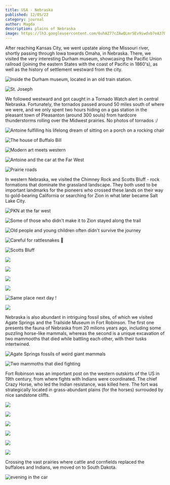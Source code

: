```yaml
---
title: USA - Nebraska
published: 12/05/22
category: journal
author: Magda
description: plains of Nebraska
image: https://lh3.googleusercontent.com/6uhAZ77cZAwQLmr5Ev9iwdvb7eA37Egbwcv63u6FOo5zzUERzQfm00O1DsgObsJwdg6kTec15rn2cVvTS0Ozchtydw0Y-tTyued6Dcjb4sI3mSKXVo_CFnOSYpG7Llr2upcmD3eryDMzKKEsr0WVWKN8dj_zL3K5qcWr78hIbW2P8rfSL1YtVDj72dcZCXAuZ5Eyj4X-JMbQ3FEL6VwVP3RSQ0GFsujI69MEVS3I5ynrPlENfuMC9SAiiQFk5fxI2ewiC38A4uSsXKs4IIodpdbqZD-W8_NOOjB_MRg18_yYO8Kl5VjaLmD2G30PJnR1fDvi0pgEGRdcDGm8AedOFsF6CmzLvfyzneljwiQ3M0lcRJDRtTfBX4wy9pULL1buzZhfD27R1hWWCePnHF0HWaCLJAb16gMUt3yheqH-lOv8br0VaxW0Kxcjab7FAY11a7pM-zPF53lh_Z43Ip-ajpTyEGBeP2nZZvEy3Zf6uJTq0TQBMekIJEB--EGDFlKIvL0EeWgOYYEQ-8jCvNXfiF44cE0w-luZDU7cnEcLOWYoKrhWp7sG2QWCCx3AgYNcgo90mifzYI_3hv55BbY78v-WRroWR2_JKR_6rR5ihJnUKPXAMiZgDCRi_JfFeCxZihVZL6zzifzyuDwaOoRbv4AtX7TdVuOZ-1Q5mq5J42364iZtxLME7z00jr9nD1HDYeV6eVyo6uWzSwA7fq5ZsTeN2gJJMFBGtrJZC1_zOcGSzbUVzIuRqgpNIoUVOvkr2pEH4YXX1XRP8wpy9eodSSLvyTpz3FHQr8jLINj-2_oVvHN4NoI3NSA=w1500-h1000-no
---
```


After reaching Kansas City, we went upstate along the Missouri river, shortly passing through Iowa towards Omaha, in Nebraska. There, we visited the very interesting Durham museum, showcasing the Pacific Union railroad (joining the eastern States with the coast of Pacific in 1860's), as well as the history of settlement westward from the city. 

![Inside the Durham museum, located in an old train station.](https://lh3.googleusercontent.com/yxtFhZJ3V8dSv9f-uX43Pa-pH2mOoiCc1fvS6wlspnme488U-CLbkMMd6omlNRCgWMOgqcb7p631ynMWbvBaURVjGwJA54yCzPhJJ_Eab76GZQH-S8773YMAIyeV6yloAJ5MMKnplgruUL1ncX4AcRPXGMREM-GK13dsXCHj3-GRa90eEV8LdFF9UlPTRGBabHOdkX1hjAbVCTd5R40iwBQVykd27550XcJWtQh-ntdIUr0D76eVcRRYstT-i06m84F2Nt2GofOVU0MDLKpMC3WlMLBjixR7gDwf97Exx1gbIijp8divsa3TjwpomuB-0hro9gJAsKKu9fmriD6ANxSx_QWBkksQiDvY-NuPynPxosBvx-RZjZ3ubmFbJuaR7U9m2czXGNJcwhKxFmwtalAENuNZFuCu4UWHPEEyj_ksMP1JGW49bHVhWByS95rt0DpV2rFRegND_uh4wkCBVI1j8dPqT3uy6_LeX5WJX_IeDWGd46YgToehHu3B6OPFaIawLuLXNaKTTWERV3_fbXKgHA_qmHQ8T2CcbxkHk7sa3YfefgbcDJFLhgnEgx8XFGEriMUF_EcoSXbKCOSluoK4S8gmG7nwq9R1Y9M3Idhybwlt-3baCFNLsz7mTyP19GSz7993v9lCqH3K9XmyjTwNW_yx-WANYbHnUMz9vVu9QAXSijSC6JSNrMenGCT6aS_Vdi5Sucj74WWCwqhf78IVmQUh-obQmv1YacQB3n6O_y1Ob7T4wAgfgKVySTAgWoRMHZ20ItsHVYC6j1HDrFybHDpy-npk1kwQ6AuBsN66rL8GcslwEg4=w1500-h1000-no)

![St. Joseph](https://lh3.googleusercontent.com/8KZyXDdfM1zokCyF1RvoJ3udX8XCcACW_N0dwdxoq-4d7Cnf8ZivlYIWRYgsZSPz-P2x_ZQJlqv2yPmEAn5UJb_8jfL6O8d7Y5Es9Kz-9N-pPsYW4gntn-Y-YrtwBz6Ebv6UrBzWEn2akKYpaN0xbBC88T6v_owznPEDXGtQEkhtCQ-3urzQlqb7dQedqYChcwG5wUb-CxLbF-_vv1iF08V2P-VenswEgbTRkzI75oJejCsf2ugvEGOpdOluUdPkgHTbeEje5bely0h2QCcpeC1lF_1xcx8qUJIB-dXAFUN0dy1IcHe5Plh8Jxffd6DlxfA4McrIPK5vqma6sEJciz6TEkSOtLMRe8T_gBn3_7yxiJnZnexJge39vJvgP_kwRcBH9rxaqjHPVbbchk25EBd-ZM-cK5zATRa23iHy6rOMwtx0ItrPy3XPjPmputm42xp3mxzu9E-pecskJSbHEZrpIWqjWcf7GN-8h02PHWCSinHVIitIZdXz-kWRH_0Ia8k4Rq3_YxD7x2K-7a6OHsfJMpkQlwiGymRsDWl8Wl1xIKKN5W4eFz1z_zro7edNVh3ydq3s-TNcI5Inah_yftWLkoblRFyuzreHNbM9Rof4enxXC7ZzbFF2Iil_YC7aZvqAyWag6ECEbDXeVE1LQH6pnVFyTU72RuTW3PLRWDrsJ6qQxc1hMbt0AC6B9OLLGSHp8qZaovprPmrZU36nWW1Cbw7CPO4n5hhk7NzJGMxlYZNt8QUFphi2HhTk90hk_5o9omgPNcBgLqS3_jKfFgXjKtiHpbBwwh6yDBfn1T6s14d3FdtESw8=w1500-h1000-no)

We followed westward and got caught in a Tornado Watch alert in central Nebraska. Fortunately, the tornados passed around 50 miles south of where we were, and we only spent two hours hiding on a gas station in the pleasant town of Pleasanton (around 300 souls) from hardcore thunderstorms rolling over the Midwest prairies. No photos of tornados :/ 

![Antoine fulfilling his lifelong dream of sitting on a porch on a rocking chair](https://lh3.googleusercontent.com/XMJIRQDXp8Ig4il_4KUO9Oz9pm00bjC39lFje7KtwahD5MDwSB-V1G9hmYEUhZBYx6-abpFInLNg1ml7VyCeat3VhaaUcvS6EkpXpsRLt14vbygecPJ4l17o1lwhs4pZSh3OluFLqBsaOtyXcE0L2D2koKAvRJfn9dpdwFF03GvsUgk812Ol1ogSwtiK5q5Jm1tcwmUiolBdwSZF3-kg4KmgVCzQoU5grxKg3oUMMLCD89qrqZOysRSPVA0bxY11eG2-Y4GrlaDmAjziLOelQzSoLfMlZAFJquvm7AxpFNHhtSiKB-Obu63FCrVd-bS3dp0CPz2bZZbq33eM-XRHbEB38DgMOuI0le2gPoWBjHVVBck5DQAgECvtYQlkm8Z1iAi0LXtptlIVCVd5_u3JYoasPV3IoI9SSscOYY0eDP3dykSu5B00dVz8lRPx0QI-N3hB6GKG8bHffjU5PNg5s5AhB3SvdhDLWgkcKboTHmTWKbTbh4nsKDXTZqdmB5DgV3PtyHoWEuMWtZ-NosocgHa_FfdaFcriqbMdSm1H-kOGprmU9QO6noqDsQmyVABd_lUfmPQVyyYjiW40q5zOxrdTHwbuDItihmY8JhFarORISbwQMkLWF1UamZW-sdqJZPgz60XxYdlH71-VQ62cCWhmVrt28JwfqeGpGYRedAqzGIDqi0zGb7GZBk8efy8rAZKnytaGYkf2WI0pbz7N2RInJRhDAJc4k8QvRU6A5YCNYf2wyZdPP_9PJSjsd-br02togEhP80GzcPH-yvoRE4TACqjEj-ouLR6S6dtx2nLsma5goqVFszI=w1500-h1000-no)

![The house of Buffalo Bill](https://lh3.googleusercontent.com/KXI1vyGiy2VVou1ZRWqQmCiPs3qOuMS0SSBcNd5C1xCPjrmaV0AhM7PXpdK6UoRGKHPTDQEC5sIGPvl75auXqGCFPk6NFBnp4NRcVM2BR2aO2k6UHAISPg1dBB8vaM1YWWy8hxkjP4f8f6VhK2p01A6QCHlAodWMJwtKmGcvGmXbAOaZmg8ZgiXs9JerJVkXzJ21Nfmj3WScgSsIjk_G6nZQwORh_yIE3eXSRB1ud2QQ3ohi9rXgcRYgcYtmoMn--2-LtjFPbiaOv4FxK1TnXOw8Fu9oSZ-UDGQuRTZn44isGY-jg67YxrTkHBvCHvQBmvu61u2L1g6-D1HkJVdbzmJYwi_NWnBE5IMYNmhyp_RvZIVSjENnRexOMBO8-lrVcPzv24PzLYfL-iRMpV8RiqhlA0k-qVkPN-2FfMM-UOSYU4k8JhXKZf8M7sqrMztANQSbPlAvnczE6uG0VuJRNQqD5vRi7W11H13tJKj8MoVJhYiDZ4u2WQqNo2_MnxBUakE7iscahCG_0elV5jD66Hg3EssCBt0jfK3oDwgib4IsLV3nfS_zpdWFdX_2wwZIPXdLAMHhIFX5r8wtbi6_5lon1puBmxShmqtui-MsZLeH8I5yDjzi0WWJzLCxEhagmx1LaxswHwqGe-teckkh3Kl2vsL6DW2quv1kaHZF-MEZumS5yCQNGMKZFXMYxAuJBthAPNRqU7cefThPcgumvWPNSQw5rmS6bJuJvDOJuMbwPy9SKlB25TvZSMgsDLEcV0NKiWEl99ngkvY90lUr0pQQqK2VMqJ-nL7ydZFMyJkWa5VqawfSG7E=w1500-h1000-no)

![Modern art meets western](https://lh3.googleusercontent.com/k8Ah313vBrxGfnNO5Jwb6B9IMMXtGYojaJxGvSpAyuICQvjoiBRsfZ4DzakBx6uze8x9RfaBPtGsKLq9DYSj9B2UOQbz_PoGY6foSwUgzw2qrXLOoveeiJVNHajpEIn_PfJfVLUjy74ZTd-sObrB9ENCFxQ5MRIaoAHO6ECOLafIiVeMgKj7mX3SMdFDVwbstI3zp2nPJp9bXiC-7d3caI7H-QP76ho2xGKnK-XrZA4h1pcfu5dW1uMLVgqHvRCCPGmfkUdx0Ql2aXQUWFcizyCK0sVwqyldrH3_S4kBF5YV04SpBO8kOU-fhYHM9bj4gr4Qt2Jo2MzvF-q7PQFhLIRlE5Y337nDuzkzlpb33u173V6EEwLmrRA1IUxVTlaOcnzogDOKOpM5iN13apxB3q9eNftc9GmBTlo-I0c54WNeqclCf-SMdkGW5hbRsmOervs-DfpP2Wj7xMO79otJECM7Bvc6RnOXCE_G3oPa5vs9BzClu9rBhKp4tXuO95RBjS2QMkB-RSwsQhNajO85tpTgC55Nd1GcedrTmJSO1OywHILduePSBVDJ6vcYmGTL-FDrf-yRYOeigpgQqXL4M8acMgqmnQL84Wig7VQUcu4NChRDMLzwBp7zs2HHWwE1RXLO-FTewlHlwVHXx0COzP91QjFcuGwSVHi_O44bcQ4tZKn4fhT5I8GU_Tnr-3I2mpJDv-xLtY8Pw4vorpnXrpfhJejxx_fsUZwwIMz2GdBX-rM147GRN55unw-PIK-PmA9M1zR_GZ_wU3zG-4DLLWJclHaZ-WAUL18gB0HzGCT_OT18eF8scOg=w1500-h1000-no)

![Antoine and the car at the Far West](https://lh3.googleusercontent.com/EPYIGjhBTRBGZZrz5UZD-4nqaZ2kfCUee3kI3YhfydBCgfsJ349wRmQbAe_sKeoOmIpQ87KuJ_pWcnc2jzlsUH4L4jECLebQlqh2lUfY5shhR03_h_P0ajg1iHD4FDVrLIwSkrCnPLF7fw9A17OzOD1ntr41SyJi1SGOt0_nCr3Yihzuj08G2_XpqGNOMFFhaOkKY8VyzuuwV-seG0nY62gfFj5-R7MZMoqpshkcE_c6uw01_5-ZmYaxPNhrDA6EDx0tDsB61I8udiSdhOMKpnF-3EQOHkqiTmR_5lVrpFJYF_gFpbvv8RRgZoDuYmPvpRIEc52hn_uSfByBbeoqAiIlah5nXos8-nmtUhkYuZDnUikOPMDC41XUT54VhGX5GwSl9YJpI9a2rG6dMeuYRnFkCO93YmeVOis5BU4UI7MBZ_fe2rV-TDyfJg0x1xZgMjcgKJ5anVaLv8XC4dWf_N2mSYton2woxWV_Z7ehNppROP8I8pKVG89048ugLkCm02YctB1cRHtE8F1bK7p9c6zSl5wJ00d_PTJP62d5eB_QBSkKfvX_PqThsQfbp_2AHf55xp5NUP4E1Jsti1M-05Xj9KxCfS-hhEG8qpnNeBKjov5oWWp47PyDVoDVB2FNpkR5GwrXiOm0Zq-u2J7fRpuW0Q16JnsGVCD50zW6wfjAnD8AznMN-Kgj6IKX-GN_T6xUa8nF8ENXhetD20czgZVrf78ba8DtYVg9IZPjLDEKc4-N-KX-FPA7I-QccOfUXP7G87NpBCbuCkca3i0fm1f5EM_d3YjprkEQWZSNa6Q7TCXQwzjxbxs=w1500-h1000-no)

![Prairie roads](https://lh3.googleusercontent.com/0SxMPSh-dHKDsdYCZqQktHXj2z5DiddhQ6NU-lF9D-4KnmPgJLgjVHsjHuVg5TM7UZ9P7tvZqLplsCpNhNPPJo0y582oUF01gavtqsXwZZt9ECgyGcykbRgDqzoJEOojxD1Nc_5snPFjP77A31O14PJ8QzuNfaPB28kgPxyeQh4IvE8ONAOGHty6bYKbtKTggek-PkuiRnRGRCrhNXxafEVsst4ma6AXdj5-XcLEFJJvrFCgy6DUTJqud3Fx5vDdV1WiC-ViErbyIrFWwJjcyj6_jg-m4jUCLE37QeNKKh8WlzScptamDH1Gad74EOHGb23FtZoZ04JAlj7OjGxTcjjbQGRQLUVcGoqoYtCT53Kib4e3CCfgUrwQ_fsXD_XJVBvDgWJqZEw5KDSgUlG0ViQEQKpFK3GmBoitiWvt48I7SHKhhJFjlSyEU2O-64ptd9EBq2RWEvsX_ZHXJ9LV41B6uCvzTKeUcT4LzqldSAbscYZcvaQIVofXri6QMdi2X3WhmcOOtNJ8D4tMHwhkpnvHYepqQ7iz1LrtLLFsFWR0COhP_IEOL3KHfI8XWRv0E4Y3GjLbaeJQIB3B2QuLOTDM6nEN-IaKTi2TkptJpvqWwht0zdQ8ee8RpOnEQh3nB5rZ1nAGS5hzrA6ZMMX0xm6AYZJvRZsTmDaWg0SmEwYtKpC8PlaX7Rtc6GuE2W0k4rGTD5ELSwOqUCoLtX-V48AdeUwGWRqmXY6ugVgag-OZRLv7H4GEZD_h3-MBijOEHR0DBzqok6PyynTwU9ievDdIpt50VcctemV73bE2d18Cxi15vjgHvg4=w1500-h1000-no)

In western Nebraska, we visited the Chimney Rock and Scotts Bluff - rock formations that dominate the grassland landscape. They both used to be important landmarks for the pioneers who crossed these lands on their way to gold-bearing California or searching for Zion in what later became Salt Lake City. 

![PKN at the far west](https://lh3.googleusercontent.com/LeIOvuWsN9JdMnsnMlgqM6gQwPwAq1Q_gzHCrqvHHc6n5oLQ7wRygu46ynkYeeJMGZjA4V1M4ABvbL4bFAJalEOcDZ2zyNk5L1qA7i_vvpW5P9IKbBpeNfDu0KflVklcij8nlhuqQf-e8XmPkW73O8MM7xdyt_7ggb3wWf0k7tGe9fPdfDswbcynlR2qQppI2YyhqVYH872XY3SyUecduhnm75i_ZFN-FFqbjJZmn96K6oysAbIp7-3CWndCouyYWze4cARvb0p0XZAGBpkwdrp1MlNFZNbvLo1tz9Wl2Ktw33E5pzhSHssorqBaKbBAYjbcOqFYqIRw2kQIGY-EYfxI9FsDFfEyYJLS7RL0OuRzbBOwXCecbG6ADaaAhxTzFuMUGqQq2wO7rqK4FA7Qbeto4p-j4DNDxf0q0UVgVKdKSfvjg4cAFuciQ8ZO5b00WDmoRSWTD3SEmRu4haLBKjH4xr453eFk_2O9n-cDzmivyN5aVTMDv1mH0ZxlNAvMIicQAxFF48Et-C7LkKBzPMeQZVqS_z96L_dT1lD_bNy5-rsXwJQFpSBG-vQXl0RZG8KP_qZii7LuiHaFllX3s3CqTy5uu4jNNYGfPRYY_rEWi8GoqAKMJBCHwl-Auqmo9kl7Zc9ZrS8r-CGyNZLHlJulLd3mIF5c9FC3JOnmjcTgVYI3DfPddB8JixJquQy8EKGouQlvs6BrmQmoz24CnGRUoBo-_Osp2lEX6m4uEFds9XaWL5OSK2iCHiOStKoXux_7EwCYUodmic3kTivPAIc3AxfcDOByL4Y6PStE3ApO6n0mwemHkt8=w1500-h1000-no)

![Some of those who didn't make it to Zion stayed along the trail](https://lh3.googleusercontent.com/t9OgKF93N48_4S578wkYaYn5OfA5z-WPQ2sqUsPHs6XjKj1m72VQcy0ncn9ZhsBoS6rz8d1iboPJaTW69jf15ztcpxC80YZS51lBqVk8y6Prd1pF9IWEPdpZ9hJtCzyCn5Q1tliNFqZjuVVT8l2VhoWq5RDeXUPDa31UBa84AiBOFmz4ZIzVTVep6ZTFwP2PIIwqJ402EB3DrjpvpRqBgs4PYnCVzOcXefhwXQbs0-6i4JdbenhtAl3HRYy258xbdO_lZVrsD_mDkn952-vVSVDSNL3EqjJAQZSbllh6FOXwek8JhymqXY_l8MA6iHpug5ZU7yjiK2Dso8UbOK7gmtuFlE5P7jAm9kdDYgDt20ewZixjbS6fZxn8zZjegVANYMpfOCsC8lsjc-wVdJEVGajCDx_WUgd5bwcpDGXGPhRirqYGuvdiAfixFdVyWSDFglhh6eOfWQP-CtUslNnQ2iHa4-aTUkN3lnpm015e4BhSZcgzzz8Ep6V7xBwlU27PMOwggzUuqkoqZKXMV--EM8kOXFKnlTe51Rcq2Fo_fgAs7WQTNjANj8SU3WsP4DLHezXaRv2FMsvZYsOV9OLGxt8ZBFxyJ6sXDFy3gm9WGYpgWXqRmgR0V4W_78Txem1WdFZNjJMXNb8XBOmAt3udURXDqmlKzZ8VAuXcjTMfkQrs-IXiu0OOuaV12rWxRQb7c1vFIDYp4JQ9ALSrgD6t_XB45qhQ21PCRZ7idH_0eTrtiDJa6vC0Np9D2qVKvF2n4GqCN937ABydHmTI7hPwcPl1iJuUbZzqwj8feRE7SW0QFGWtR3LsSD4=w1500-h1000-no)

![Old people and young children often didn't survive the journey](https://lh3.googleusercontent.com/C7zRumW0nB2ZMtrrGt49zKwKDJsictt_1pPNAHH-0ylLdPcBZX3vwhw597ha_NjJU9JW_hSimd-17ZnHoPsIF3lRZ5iRCoPcEX1w7r5wL5CEzSao8lTnh9UMEXeC0Oj0O-jZk79JUIqsmKJrXQilW_L9jM-qPkPpbA4XyQrIjYCGwT1Mm1wvB6Orms-a2D-ijxdFZXPxiTz8TsxPo6I8xjUA_zEaI7ZMzrw5naNhDX7rBADYP7E1HpU2Lw2Zlty_Y6F1aoaLUv9Bo66ndQlrkNBqB8mNPkS3oXjknbm2--k0gZHfjzSRZvpf2Av7YdqyaQNL-TciJw-t73Za5JItyRZm0A2T4enyUSx59KW1IPHmTz8QlEkIObBmUcgj3NULrCpKuT_orb0nGx-G3KZ63dbTLT1pzZqcfNve_Dri0ezX72STpenoBtk2rNJTtBu89It9stlOUe1VR3EteLOw1wMjmnlivY9DC7mrgo1rNZmRKB4n-X1pPHov_nJFxeDvef0Qpp8YtUD7DhtVATf7XIBQAgnN0oI-UBkQheN1lDVZ4wUKCf2MSj8C9Kb9DIiKjgHS_P65vOZT0OV-ToyoEIwRnWC6Yy_1VjbjyBeYwkbFn8nsY6KXxn1i5dFlafwXc2d9AnEdq950Fj4eadtPYoKwYploaUPywiotxCZdNLaoYgQNKfwTshDLllHyzoCv72oZg-_I2nUfxTHdo84ehRVgCBunWVPG1XRhbkqVusuQGrKshUUQji_AVH6LPxgeOhDBbWVVJV6P1WDCiouxKdMAG1K7g8yP46QTk2xqfgkbONN6MrFJAJ0=w1500-h1000-no)

![Careful for rattlesnakes 🐍](https://lh3.googleusercontent.com/qp8KWnptiJyxtb5f1UckY7Dv2IZFrqyvu0iLTuNdeT4ANWOMRELivfqOxqoMbUKSkagLflhz1sDKldrEAA03AOosJcqQBLFUcy-PLchpvmZ1FVvzwj5SlaJbBPlGEojCgkHC7XoBgXVD4qWw496p1_2gS8cSHcBZVm46uroO-uWpRLV4JnABD-CKSI6YTAt1JZaCbCM59BEbPd-Coo4y_oFWLanjFMeXbB-3uyFdo5_hIaaDnjD3gG7XJOSQYUDDpCgpVROCT3hPwzpTzJQ3w46WG4acmkTFsMhZOlto8iKSnY6ZEwI-VOZZ6UEFjyGWHyMb5KXNnY5qfRqhqNnmlOpwDl5nD0tZsyT3Nu14HDyn6ppzvseXAThpIxokN1pFP_Anrh6m3EV1BMYsczEvg22FgUynse4Uw32c8JU7VCcvljAvM0Cwn9aoAilkeFYgaq9ISBTkGttMguGRlQze5EODaSW-37o2KGh7-tkYITHOuB4PwZ-rijMI6eM2nifc1KJVkRXYpyQkuQM1TIwyqIkOBPgoCPZlxdhFjEDZOhQQW6Fgif6NmaPKx1s-5l_nMIxto9tfA5v2wg_MY6m-4EL-2UZ2_clpRAQvbR-QUzFttQop-ln12b4cdtzAsnuFh31EwbwysQxLhCMqgLWA6wKjrmKryDY_GzPtD6gPAQk40pKQrr2FM-9tWICAs7_CxiiCyuTfrKKG1hQrZBjQdyhfeSATDL-BecrNAbU73_lhM_SoVcbivAQ6C-QnskljmMP5FrZRjjfa_nQtja3xJDWpLrrYfXpTIUGv10iFiYLfzD8HK5EqLqE=w1500-h1000-no)

![Scotts Bluff](https://lh3.googleusercontent.com/psTyo6EdSxiHAoZxaHejg9Qj14ananeJAqlEqVlhPgPBzrSQpOo6lbGDAcGqeipS9S5pRzAf-P6GBpAbSVytXYjAAhMxoxinE7NxMgr8iAhNwZPyesB-T4D3iZtI7HtpE3QnGAdZU-mcikYwDg2Mo0Ax1BnG3h7qSAQP6AMsdE9S4SVDBqgoiVAK7lWwe7fo5_PKeET5OLK_gak57U36GI5Y7M8b-q6GLLvYYfjL67neuPqRjwpR49Ou3740YtLgGNVo1cvUY3U4_rnne0Sxq8NlTJevHBe0n_C9L-0-FRxZRmAh5YbI43VBWH8DumuZSjWHbDzKdyIIcg8VE2lOIt2mhMyCEmzFKn8iStSvmRSHSVtme_QcjsiN16jDhkMGqwcZGBW5WFAO9aih9_eNg01_oxM-DJzVI4PFJB8xsQGqJLAgG7bonOmUDWkEafUbcSl9Wp4mvyPPRb1yqBVc-3F4mk9KG-V5qiQKLFKXbLa1FWoNbANOQm_EzmGF8-ezifmjeMpOftW266MHoN78l6PBIkvlMjt9R7jnKzDcyBdUDuPgfrQHJqgbk_sIAh1cltVUb2Jl6qjuPXsBcOpbH5exZkkM7S2jjTysga-itX5emCeIeljpJN2c31KOV0tqH-t6tSYyAkZzmMAUcrn8FWoK7lmUaQroR6zCzAWNLRXXkE4j6KIjUF4f_G14kOkFFMbbURRAfN8IiEn2qOsff9hOL47tX0VCtFxcujLEFBx32R2RUVgZBVc455At_irvIYIKXk_TIfXRGIyAC6ydJAwTPdHon9XernyCq7pOJlK27-nv--HWKP4=w1500-h1000-no)

![](https://lh3.googleusercontent.com/6uhAZ77cZAwQLmr5Ev9iwdvb7eA37Egbwcv63u6FOo5zzUERzQfm00O1DsgObsJwdg6kTec15rn2cVvTS0Ozchtydw0Y-tTyued6Dcjb4sI3mSKXVo_CFnOSYpG7Llr2upcmD3eryDMzKKEsr0WVWKN8dj_zL3K5qcWr78hIbW2P8rfSL1YtVDj72dcZCXAuZ5Eyj4X-JMbQ3FEL6VwVP3RSQ0GFsujI69MEVS3I5ynrPlENfuMC9SAiiQFk5fxI2ewiC38A4uSsXKs4IIodpdbqZD-W8_NOOjB_MRg18_yYO8Kl5VjaLmD2G30PJnR1fDvi0pgEGRdcDGm8AedOFsF6CmzLvfyzneljwiQ3M0lcRJDRtTfBX4wy9pULL1buzZhfD27R1hWWCePnHF0HWaCLJAb16gMUt3yheqH-lOv8br0VaxW0Kxcjab7FAY11a7pM-zPF53lh_Z43Ip-ajpTyEGBeP2nZZvEy3Zf6uJTq0TQBMekIJEB--EGDFlKIvL0EeWgOYYEQ-8jCvNXfiF44cE0w-luZDU7cnEcLOWYoKrhWp7sG2QWCCx3AgYNcgo90mifzYI_3hv55BbY78v-WRroWR2_JKR_6rR5ihJnUKPXAMiZgDCRi_JfFeCxZihVZL6zzifzyuDwaOoRbv4AtX7TdVuOZ-1Q5mq5J42364iZtxLME7z00jr9nD1HDYeV6eVyo6uWzSwA7fq5ZsTeN2gJJMFBGtrJZC1_zOcGSzbUVzIuRqgpNIoUVOvkr2pEH4YXX1XRP8wpy9eodSSLvyTpz3FHQr8jLINj-2_oVvHN4NoI3NSA=w1500-h1000-no)

![](https://lh3.googleusercontent.com/DARQ8P5L21hb9J6iVe901cIgLZMvU31H2OiDrgVVz2Wg74Yc1UVbKLLJbOxir9dfywWju1bdJYXTKr2nGsoBZaf_YFSscLpcO36Z_Zlf4smiGZBeBOESz94a-OknjXC5cP-argYDLnDLrKEpbxACtNlQlL83ZV0F3bVcRYPFCCXums-fJSyYyGk8WjFSCVXXyKcUQIqu_iKHnPGvnoojocxJ-iumgzWePBzariM4bWmAjA0VMBgzipeL2kdnABVHrRb5dhPtAKg7chhea0Xb2G7fKZLTdz_7T4744-VMmcz9es3DV3oJTwBM1RyoHbId00Ut1FWEhGPjQA7b42SbgIufALcRWql4DU_J-ZF5UqBuk8qXEXoNQ4vOA2ZwrSj-uhLfd9ngV1UBffQHWEuXfwqlFd80_6ijwtZKE4ls1oNZbkrMFl_RUAZBhya8OsLjlFIK0iOkeCA9P5ZM7ftyf3XGXiKoG-4rmg-7JInIZuOnv5JpSnqStvRsBqA44ivYJYCtoXaOAhvHPGBTSEXgi-dn9oZb13xjHZboUI3LA04PkqUxEIUzzYKW6BHyEtrcWN9AgoS7MgUYaKu1KNa8KDaVcJ2NbAG-dRx4Z5860LjgwVKQ7B3QV9csit3F3ZkSqN2VsaZfVuHwpMk4Si-Za6UloMi32CC-GFhOp93mV6bNk-IppInALpgSnrcO5oZX2vejtCskuFtR72KCRiGaXG_299B58E5GgiLBrBxEG-Rg4JB95FNGNfL70YO7CCtd-S1rXY_wwTTOojIzopiWe6zyxyTTS53SHBoEwx8YuYbAKQiusGc8yEw=w1500-h1000-no)

![](https://lh3.googleusercontent.com/uIA0ZX8RMc-8zHhAOQpNm3lWlo3XMm5EKHGYBHM6MmhlM2eFinhil243ZZNF9riH6h4HJMBpX_fNC77oOfi6pBRhRhGRQNZ0FFl3gJGzO_7PA9T5BHVEkPLxXFfyS103B0HT5-O-MHQLG7olxUvo2J6bcMGI26zKFU32-h4_BKUA5yMzD0k1xUNLrXKuyq_rLa5qNsnotV5V02G_Loss8MUOBgfXGDXtG7ITzHhhrTicCHkx_wMKq0fw8kkOV6YL-IoIsiXSH3EdZg_glHioJZ12MsblS4B3s7GGLmIFc0NpVhzD3mSXtaGswffplL9MHC2wihlpvz-Cyd8WIFCrlszg6QRp4214f-OlsNJqH2qxZ7NWiXQubZ7pCXyzTaScqXN5K50em_Dr3kwDnfwL_SPHPSyyr3cM7nU9INCTmsUbtLDBRhhKXZyfNyIU1bFXWhp191gVwVi3Tephisdg8SzsHWN1-d8kPNlPsesaKEtgZJfSwNco2ywv4z_CdFmLs1to7vODvv9ZVFBiaSyMtPJaPka6oL-OOFIh7aKztGDa6nJfFwZeuYgLS6O-42-UMtIAA60wOYwJ-5r2er5o0WrSFnvZ4WbpKeL3b2p-VNnpXSXof85vPBwA5-4oo35VzTQ6qmTb6ZqwHPNyM2hg3d3fAkfDes5ejs9Pr42uXZOqEBlZZt-uX-gnphRXuPYqbO9EerGhvhJYgLGTCfuykraZAumDO_EW80LwHeN_sfj-8M5svXADlBBUK77nddq1ln6ix9hfFa5teS9IZbJosUpQHG88JrFu6Fg0pRps1KRed80Vd23xS00=w1500-h1000-no)

![](https://lh3.googleusercontent.com/L7pJiBXniYEyD-Cc51_lZaYFeMeb7Y-J0-zbVOTwAJBYOWwx3ljy4WbuJ3hq3JJ6QImWrFjNPyzrDp2h5wDdgN3jhnKPXl_QqfShNUsjfX3cZ3_6htk5SiArZXoMqo5KT5Vxs0rmvgehf1YnsSwCXhj-LNRWmSwkgOE3JdDY2CZJRsOQA4NHn7xWdSbF5mYVXkpcamiq7GTJwEbpYV91I5KAI8zkz7QDkOXPlwnKWuqdc60uh0f4DexK-o_TlLjJ8OhLDK83-dzUcEnZIf9ZXyjMIHZK5xiBDJ-oDzGI8Umg41aSD3G1wN5TACT3-jrVD9mHb3gxmpT8VPPrhb_A1qB0Tpfb7p3Sl1pBJgt9IN6zX44LmYRyEwW43xdkUrhLTClwle0b5SgtN-yCaC5l6TJRMR_Ll7VQmqYxlinLOEO6FLlWFzTCLkyMK5LbYLl4P5uIZy4SfzWC7XgvkqdnBh_5IlzZ3_On0pZpAXkfisjOlo3DSEHkGNP7iK2TWJczqEkQEc8a9coyS5ckVYyBWKRW2lQ29LPonVibHZCc3erTsIqFuEZ_wxIdD_9T6CyefbAhMIH6ixN9te3ounlf8DJkmR35H0UMA0mtzMjKJUamXAd8iOksA-HhEZrw_WzrCd7uKL0S12fxTswFxHtLG2hrk1HZ7QTjhJgyUcjyLpn1MTXRBM6Mft9cvWS-dJyFF1LCIC-NSozsUecoZ_encPG_P_rcYv4I3Su0csCVLw2MDEWpM4i_gJ-YXq8tB9MuIWVFfi7vgtqkjGb59hn-ZBU3fPeCwOoDegsieeT4D9Kur88j7CF8QHU=w1500-h1000-no)

![Same place next day !](https://lh3.googleusercontent.com/zwDl1je9kDTHZbRhEDIaMeiy4TwTrcebcQ6-fUKhSq6rZsk352LTgMP086vX2yKqjtU2itjQpmivoc8-yGcCvZmTNraveRpiYBxd-iWjs-QijF8dFQTP1q6fQCllTwF0RoCdkcClzTs_LcM1oEDm_34wxF0199LjZkZlBaFCCF0K6Dk6fnDTHVr_VMfg5iN5tjWXfIasG9OkdVvRxEPu23IkuqtSc9fqixUXq9zVmT5jG5lg32Zy5PQqvLr0emlZDvUxwrBAwEQfDCaoR6i3EKVIvCBc2Sa4jidW39L5SefCd1LrgVS0khHnI3_S3I9GS8w6s_2TApjBWppSRIQiMqsSkJLLGMKf6gD_dp6hC8eKM4I0jbyzAby6mx1L9vSZckLcKGUdGiZwOV-peC57x6MEZ2Fesl36xGN_ScSXiAYC7PMoDsqTYEkpbHKzEE-xudeu9b0KI0XgIP_TSZj0d6CJF8AzTNSL5KgTNIZqe1FHchi5epLmnPFUUZIQ0c4wM3UUIAjkDXtnrUPrpiQm0NTeX3sOZNyfbnLm-4J6ybfQUL5GPQxze2YKeXBdrZM6caJ70aMlTsAG1UlaQOsOr8wMG6_7_2x4Di0pAe9nTgn-rm9s5Tj5ZDW8fgsPvYCJPymjcIpUq_voUGv8pedqzrhOX3O7E-GTJKmf-pKm26zRfYywxEcLV0qai5fCAbSISXBzA0oTYBDIxyE1h9izrbqqwoMBM_cP4AoHGhBEQrjUUf4j0UllsMIPAMVFf70hI_eoigY3m7eUc1Ic769MiA2qkUanfwWhCr2wdmpwn3jkkd7RfYc4R5I=w1500-h1000-no)

![](https://lh3.googleusercontent.com/0byvoBAPUiy4X7mpliI37efLTa0NcdJcjx6-GF6md2U_xmDB0BUEH3BKjQ1Q-jyJe4nAdUv-VXh4GSg1lMzwzd8Bze5xCWnfkLghlAJufelCxdxPrl2A2BzKa1lPhj8lf4Zxo9dwf62mxfLZtGNG_jw8W8qcIM19jkaRmaFeELu9BRQOcE3He2ltuCbMQDX77Ch-iI4MJvNfpBIqSSZGbJUChcDiK1hbsmKTL7A_RW_VrFMWCieCMPDCCD4d5k8cJcJkBeKveh1VuZhXqkIUOaSRYa7Rc8ASFV4jkceBLIrORaDnAWaKHxsHtsYY7ydklVWUpvFlqwDpqT-5ICROuUMqsSHQGl_2yebts826MKGkzYnXNGE5NYw5V83kSYBus_KspzasCSts-6TLqucbh1Am8J7R1jfVHHrD0Q6diDVa41GeCcg64iiLY8YiCC3HN3Hf88vqI6NAyWDJt4C_lgptk2vBIRyfjhNmRAUpRCNZ5gwWWw_6KcsWjXy5xOY7eeWjimE7Ql-Jo_1Pi33FAA4-ALGRrGOWWHeFCdIsVpO_49LZTyaz_GubJ84wuQHs0L508RabJI3qUrAKKPUVeUAydQp0TbE_PqG1Y9zk3UT-qINFTRSIiKV14nad8Ftv5F4jsH9ZZdp-4uOdJKvJfe-G95J3mQ2I0zpDTjK2zD7dnJLkLgDuNAkO5-ejhkgmyf5Lcv5og56RW8bSuP4Ea_5vdNpwHnsZPj0eFBAil66NJGno774Ykv24EYIY071iZTM5SRohkvVC8cO4EDDRAmnWuOf_-JCgjpldG8FBXd3G7-iNI_ybT6w=w1500-h1000-no)

Nebraska is also abundant in intriguing fossil sites, of which we visited Agate Springs and the Trailside Museum in Fort Robinson. The first one presents the fauna of Nebraska from 20 milions years ago, including some puzzling horse-like mammals, whereas the second is a unique excavation of two mammooths that died while battling each other, with their tusks intertwined.

![Agate Springs fossils of weird giant mammals](https://lh3.googleusercontent.com/m842Yev-KhB0Q1MTjZTPByMw99tN2e7hXcDR_U8IOxQcF_eO9aX5_jQh3oT3Ji6kDATWrYvHS6YtHVSmXJLIkHkgFhou0lXZ0YpIEk3BLF-8WB1GeLI20msKu46T1Ac79q5DB5djLCpfUTEdQUMJ67em0zhtESJi3AolKnccH1vEvM0_aelt7tNnGPQfI_0llgKbBnetIAznV0EYXfji8Quo8BDU4U_6c90syjZUsM6QdjoF-giKBjhgDc1lKFd1V8j8EzgbDcQ8An35owQ5GScKVwM0WJ5MEQOMDkxmK1cUB4OUNBdAWwcxi7Iy31vTEcFZzmhZuGwVv1aAM7h3dF_DYzbccREzdEDgBxpPWZJG8PDRjtHsNFrWrqdepA6o_TUJjTL7VcYNI9G57jIBQyj1MXZJD4KYtwPbtuFOCgkOcWRKHxdcawkfjvoNn7dxGId4WjmYfeKTH8GKtNDYVZJca_5WSSBShrcTS_xasIPsph-coLdE_sbhcxxpb1ihjZAO3nHZD1NuYboDZ0ldv-1TDzV4dm0ummkz-H1NRY3svmAPiFK_YLs8EraaW0Fd1is8IXlJBimE4vrFbnxR0BqcYrCOLjuw7Efm1nQNAII4uTYaFVo_jS02KyAnAHa8PzPLCzfqSaDP8N55nu9faMpTALqWDtgs_iWxoslySVbeSR3HG2vrrelJOaeKjxep1LPLy5QrtNZQisSxvNvEciHPEic8RRivdSN4_wlq1cqWqgyPV-u-9p__KaY1XuX45gwJ6DVNHn9qAYKOlVlIpOVFVHPKepnJkMJN0eSRL4P3iPbEScIfrxI=w1500-h1000-no)

![Two mammoths that died fighting](https://lh3.googleusercontent.com/ANYoN3rbLK9ErbetpVGrgnQPT3asTIsgNFy2sAvsst0kbHdxloWgtwzd03dgfRdm4zTsF5h81wP45OcM0AJs7Na5kSwKDkz0WIB3btEgpbrPXOhtbLjR4Sm1Jxby4WjCyehXq3p7-4HCknlq7IPHuFMxxkb6smDbLWkpXJRJbtMXVlyiB0v-QxyNJCalPyQjX6Bjc0xZkWSQr3gb-myYOx7RkB1X0hveN4khBIZ6qLdwsT2_7hvQDzlbe5qE4YaU0u6j33DaDYZ-whGoURgN3hUp5mHvRSg5sZOJO-1CgRXW8n4lspFUb5GD2AJzMeMvwuWMVDHvZDnOvAfh4cWXKr9Zt_VNdulIKf7xm4kYDV6oewsahfp4vqXMQ_R-jBQR5ALU4TUu-_RbYMyfEVyGpG0lfKqjuMKGOR_Xo0InRuzEnvuji8zYmlD8V22FG3XlZHolk6K-NatF8C4icyFCCpHF9Td788r7_NfxHrYG__Q6cOUUbYYuOGUbl--XWtFQ7uYOt-FK6r7PQEDcgvQMc4fRCXpvIcgQaOLLKLcP9R928S0x5VDJXLkRQRysAhogyAvW1Jr0eOh8jCJtwP2vqCHXn9JGJlRuEutTj9RrqkyEnWznk1cwl91Lc8ze_-ViVk8_VBi8M3E_WrasJs_9g0ffqAwJdz_CeEp0zYZagz-ba0olUqLGHTosZ82_tqZddaWWrsOUeAa8TURWl6_5datp9pg1qxd-jQTJrQPxnMqe6ddCuTs0K8ghIXdifGfD644FbVzdcCMJ3FJfPmqXJBimYpBQ3C9IslTq_pnkmLLHcJNc9BpIy4w=w1500-h1000-no)

Fort Robinson was an important post on the western outskirts of the US in 19th century, from where fights with Indians were coordinated. The chief Crazy Horse, who led the Indian resistance, was killed here. The fort was strategically located in grass-abundant plains (for the horses) surrouded by nice sandstone cliffs.

![](https://lh3.googleusercontent.com/ZND7t9sR7Uhl2sa3fO0_ph_kSPre3SvcHoBpJDQsahIk6tyWLwwIVxOkHJO1Mxb_ptNXb_3RWE-X6biIV1Abo_HysGT11ac_MXWEDWe-Exd0YTksMUyaoes1idJndM-aGbw5Debdm-Ri5HRj27mXSqK99UdMzn8F0YvVFSrSkFwULLjJnfUIFbRqH-RqmN4vIPPGxPBd2bg6fksDNy-fY0ltmlLWtcy8Q0rsz0qbxbyHMRwSDZCCCrp71lPtuodaUMdwdC4hVRKVfvVZqIO5LfZJGb4ewghwqzV8I8vG1KshjWNu0Q476txXpYdvzZU0iOpzoiqq9qN76AlBdf84CANIZLCZ_GMyO5AhQgduIi7cqMJO6UFI9mP_v1NJ2oydGpb_7HKk2eN3CqlU80bkw-Qj8vo0qa0yVVItP_CGQkn1DyFK19jl-D9CfSqjEIY-SjbK9wMstucP8G2Ac2PJu26gQhsa3Kvirvx7za_6T1WCYV4tnC3UknYGpLa44xRA8GnBszbsegdSPdDTJGIP3wA_in2eWS7Bpil16Enc5-eVJfoyZ0EmA95xL9RQOpqf1_Uov0bSCutn3ElrylhM3FiclozufL9KqLHL9OI8A0FHMLbNiT6sXiCYghryGfqT-Nyi2_v7HrqF7NIALm5ldeNHCYfE4EKysadq2jJJZj3JAYdbK3wHH7ZRf7PZC1Xc2sRemMm2yXMvYiiJNR7ZoBvL2SPcJ7Hy8vFeZWbxrOkq2oOdMW0sknUTNQ4Q8ihD2TTgDCm9evxm70PYIpCOQeL93LEG73mXmGURrMN5Lp9tB-Rux7v90To=w1500-h1000-no)

![](https://lh3.googleusercontent.com/X3cSti_cJYOTAxLcIfForc2EmO9DuEq6jHy9qqiO6TcuCbtY8VJSphjuqPuMyR5fGTdJII-caRZXticTodijFFA7PfUrGv4xqVhn_dPH759INRfyOk56JXN524mjNtLvHEzd4bp_xLyUKZviLAsnJhh5BJCqQ_aAr2iXxRZzwpsk5Kv5WNiURS2JwuQ3696vSWJ8OvSgSAoY-GOCq7xF-xtRdQl0TlYvqHIduSHB_ch_pwyKl2o_gm_6JJa2WERDLhOPQVggPE83TkHwlebqahyJoHLzKksJXp1YVNknYsIv0ntCFDXdGDdBsK636yb2G9gXQlv6rtpCzV08rFrzhh-3iWnIPObVEznsENYLmVZI-v0gCkMh5JI7dHDMv8NONkeA_m6PtX294TUJItKYP8LFgYXQNf4O2l6jWVZmctvzyaDi4oF2QnpgTDkP-q58AjyCjGhZVhVKlwbJ08VncFZOr9jQs-PFgfVg080_Hk_MvM2WeJdbI2kyFZ_iPnKz2kDiZNwvxOKTzwsEea9NLrL7_zQgoWuKtebJvkFkIi6WmJzZQQczgVkmxeHfMGILhCyJ8DlbOL1tUjZGBtA7jF5ywwrwybfrNR3hBflMfNF3LQ3UtDj4mmW47x7skP1IP87YgCNGB9GRiMaA607H-nFJCMFu_DrE89zle1U0v6W4zPw1VAtR_7Z0WFwCbPYzCCW98xg3veBMM7Cxw3JItjG4CytA9DcqPqfsxcf3VTbFC8mRLpW97dNdLCO3TKCMsoL0ZcZuYRl_yXR914zFl9wz8rHcRdQnC1y9lLySyIlhDIitMoDxhPk=w1500-h1000-no)

![](https://lh3.googleusercontent.com/EoGnxaopq-ia4FSoZlazI6T0vy6Kv4eNprrtq0Awrk2H_0XlBGBK5O2g1_yo6w0_S2zqQmZ9bjTsSvXCCmBHziUiHpAtP972hsXS6O770d5F4tN6TM7gS82C9N1C8RD1PyS7rIVrvAuK7S-becJUtF-2nl3sNi-DFrls27DJ00CIb2yA7CJv9CQkBHFr-UkEH0VpuL2yoIEIjVg3A32RkyengeVhz3Xm49sd4G1dhhnDY2i3epWGMJliBCAdLt3jjXZQq8oSofBW0Tgb0-cXJ6BsVXuk14RI0e-es38L5T5PsETPjmngbS6aoZM_-X_FbmwjsGuLqWi-kkkAncmcKDPAKLTLmUp8_23gL6SHZ0glP8he5WzTcAqXiAM_qpjbKyg1lXQj6Skn0pfnVMP2m--DxVTT1CfcT5KTlU02bsph1zYh3VZZrb8g9TM2gdkHruoHpCXPAhfjjLle7I5s4M4ICjJk7Gag5OfAvu8YXavGWDqgNKGtAoFdK65rzfQ3y8Oek-OhycbowgcCvQhu9Ar6b4QpXybuLlLV5WpSd16LsPV0HrLIpYvFPHRJLfsXg97Zo1NDDsCiSVujDMcAVmFQN2zMk0ZkwHrEyoxPhqbvH5NSaSNZvvaN_BqfLXi4ipdRxIxP3y4r9Nf3XknsHlJHre7knv4aTY8Hwg9ILbNpk-cv0JcAcChZSPdlBymqpCkECPhpFENDKBsfkvAfA6J2o5u80-gilfUWdXPf1cRxmrmUc5jfVT1w3Fm_zeKMOQTpvt3uS9ekhcMUMuMgKgR5EW_W6x8kZgHDc5fO1xx3BPtIAQw12KE=w1500-h1000-no)

![](https://lh3.googleusercontent.com/eZ6fyv8pwVsePNnODTD3bf-BgW4pFiydB4RIw_HmjRNAwyZOw_YSI9L2IjKTF363DWG21oLplcuALkYnwYsl4Q-BHl1jbTnMExSZMYmKvJmCznJ4r0f1yB2Y5bMwmPRSWOsUim3JtW4tfcu8owKdRERsF3VDNsB1H58kGRa8sl_fh1GdowSltsZlc_n7_a3DiNFnyEy0JNNDa7bZ0q0OKIhTGxN8c8IxNOUjCYqkkNGhHEPZ8tGh5xk5vZb9oWG1Rm_m1Xu47z8pRlwnkkzfqC7VF1daLXjPx-S2zyUHttPvpluwp0oywpgi7d_P9RTzet60UxEQx_xjuqCuZ-YifJ9s3cvETJ6YoPwPXVaeN9vPV2YcseKlt8-KlCGOF4X-Q39p16PbI2vrzauich0SaCC2raMFwcWwC3JY4yVVwxqlqFTmPt4szg_B86I1sFqBTK7X0mKTsvFh8j2vbXme8Hm8l5ogGmodm3SxpdQG0_uhcLxnGUMFjSD7MkyzMSauct82HFfz0gTnX3TSJLRF6CBbDmus4dZ25xVn3NPzs4b0c5qb_VxKncTOcQis1TF12GJPewzs48N8E_GKrcAiWIP5SoCbwmmTGH9QYAK8hEa1-9tJjwGwceIU5yxTwPW0PltoKSPP5tq130z615nuPBIAbnI7A205ZjEk8OCm7OAEtatqfKfu19sGVyqfHHTAMQpm47em7OC51SCtew8NxvNUyvFI1SHR9ZrBMZU5sSk4XNZXlaDb2ja9dYyxKezRnZaKjDLUvYFOz9Z-WZ5rD_Z5TnXGhq_Zv3iEycPU1wcEzYFslzXHdX4=w1500-h1000-no)

![](https://lh3.googleusercontent.com/2Gcmz5rB-T8VZO3pTUScz5em8-US6nP-gd4nzNa_zF9ocqYv83X90GAJ6B4rDB8hEfCGsQZbnRcJTt7YwZxnZcrKUdldrKfEZwlImvDxTtqQ7vX-ogiO9ulquraqE6-oMpYqsIaIBbDpqJgUG3HWiS7QO6AqnaAdA_UNWQFwMTAUMybrTExgl8G8YyVfMSMH5lsjXVz3teVJVs3RPjT9E2i43BHWS61rw0q1Is8Z83X5ixSHRzQG0msvliwhb1BHwdnjDzD5DiHgysAuKw3uYRWY-oR908neTybJuhaAu4O-VuiTXgUwgaiQucKNa6bK5LOOSo6AONdjuOiMZvhS2kr3E8cm7Yw52vWmIehNthBSQWb4ZoqhBnq4eubN8K4WCQy07oocJtN6rmYse1epQLvVls1epZleBeIDiiRMnWVxaEkLzk0c5TElu_5saxGsvpSlLDin3h2hjqmDwCn0zFucCjF59ZAPuipdZKwH14LuY0GBhkmp6TfUhFWVyikfa7seTWdAkkd4hLzjyqG6mA-KhrUZgII-ZE9yV-FmIA2Z1Yz2FhlnUXnWhKBuf_3rQKYfjKeAwBt2MF2vPr_QozNGGIYdjfASFOoXtQ3qcwlAKY5sMn4f_FqLF-PzPUb2Jxc6pSS8HLzl0l1ybN35ajg0InVqHEKjTC4p82A75tjhJPh2i0X9jquk_PHkSKt6OBho8NhvRTyPxxUxlNYyxIcmaay8Lt6KH0EY6X2rXB0zvtY3vMCzLm_xJCMmIPonj80dIbWhwYiTKqYp22Za21R5W2D2ff8yDXMGHn2ePddzOH1ew1eKHCA=w1500-h1000-no)

![](https://lh3.googleusercontent.com/VZ8xzD6_rNdO0OBrDdFQsVXrsduIwP7XbxOk22HUsWtuR1kOPPxsJuFVfDCAojbfFyTf-4PdhIQXPEo7eIYQT_kPooW-T7utZmXEJLjyt8aS8ckFbo74Zio7uvPJgXrnH2W8KaXPNnTRx8eosh3ZWVjJvHmYb4dIQcypBIClDqXPkNSIJymIJIgrx2sv40nuaRiJy6DG6RhMQDpsA2U4CfGS8Q_9-1Jy5waB2qNs2yWxEfpnLCdYgrJPfqkMhHBZ6KGIcvdDNyBWBifS_5hRQy2imgiJJG7dkbUILB0D5mBA4rBLi-qJNR9DO2u0p-PajTgiy6TsuMK7xAlpnViCFu3bnATvWbr0HJ3B2jMO035fghVuMxNGxJesnWFu1E7MtLzphWA56fvCD-dahhGC3p1g-WfW-gWhK-UVOsy8zOH8iTB6q5kImr-bgPwPndFAEB7ANKRpla23Fa24YOQzLT_YkP3d0jBo1XiT5fGs4kBjiUN3gZFV0O9kgg7JDTcppB6pDRmtUJJW1xzQ7Fn2emDpx8Vl68k9weCX3fx0GhputP8Et1BppDjeLR4DcB9cn_1h5zawkjwsVy36ejrSKnx9Xnd2VHuknQ8Z4fR0xVKA_qr3_hgdUgFhMe7dj2NS0srwS1XrHAgtjvWByJdp9IOGOka_lvvf6jLAIj2QhfA9im2iMuQyyZQKThGtH8-zjfDKvGdQz2P-Xc1qutBF1oUQBE9X2xqRhPcrwRrCKe09hHAWo4ETlNQ3GmrIqFzfNsU8aLi8WK4jPYu6byZUpDH-bjun2N-rFRjOSjkWC98q1e7zyXgwxNE=w1500-h1000-no)

Crossing the vast prairies where cattle and cornfields replaced the buffaloes and Indians, we moved on to South Dakota.

![evening in the car](https://lh3.googleusercontent.com/DcWUyKkzXY1FFr4ei_bR1P0DWxyenYgXc98SikRPQip6gUit68aEVU29P6qsdif6NrRaoXZ0eWRnamvH8Y15UE2qQKt3gl_5OCbwXUTq1VpcEa8tyLt508_RW5N3Ws2OHNdqJAl8hNjv9nfuYpn-v-4H0ky73yS6uaXvSoNT5OKvIP2gXQf73v3Z33C6tr2tKG2tvjg9P7KbCaP3j87NqM8uslQ3N0Mi2EPG_XXu-HH_RdUkOEgM-_rqMManxmWEucJsyuZMghBEG4nRB_rXUlitn9NyE64NBsKqCHsoQEsbejmRYPfzIADEBUV7l7XqZLAgsw5VG3shcptWl1d5HiWeP1ha4xIdTz-TLon9oAXQDiT1cIS2W5qlu9tDhBJsHF-_btqUWcbchWwDh8hX42bFFpVUQ79F-E47EImZCyZYcoRkNEi792P1jftaqJ9KuC3CMtbv3tfAieGm3O_9eK1Xd0SzC3112JjtBjlJZndqEzAXiCjPiV1pTmA1mdYa9UkOTHDvg_0ogb01MJ6cGeYBkOYypg_ijLkrHlXMCcZENA2ibyeZ6Q0cNE18Asj7ufqBPXp_sE_15D6Hs6kQzfdfGo9L7V8mC1_DHpPn8af7AQV9mSMhNv1cWrtCID9X1Nkt059j3IVC8p_My7l8oIK9TlclIhGJgR08C7wHokUPPLbM4zVgFnEqtVW4TYtbjsyNclEiBRUt05yEflWCUBf40At7aGggc06FqMLCACDrhr3sJhs-JCY9X0wA0GCGe8nEvTgffVb56nWskL_mSY-hBXzy-QCu8GvuRaNsKhm2iufup98gtSM=w1500-h1000-no)
